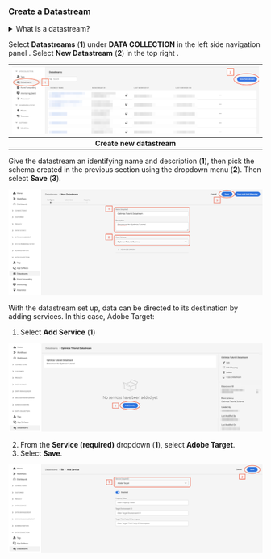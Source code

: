 ### Create a Datastream

<details>
  <summary> What is a datastream? </summary><p>

A datastream is a server-side configuration on Platform Edge Network that controls where data goes. Datastreams ensure that incoming data is routed to the Adobe Experience Platform application and services (like Analytics) appropriately. For more information, see the [datastreams documentation](https://experienceleague.adobe.com/docs/experience-platform/edge/datastreams/overview.html?lang=en) or this [video](https://experienceleague.adobe.com/docs/platform-learn/data-collection/edge-network/configure-datastreams.html?lang=en).

In order to send data to the Edge Network, the datastream must be configured with the Event schema.

</p></details>

Select **Datastreams** (**1**) under **DATA COLLECTION** in the left side navigation panel . Select **New Datastream** (**2**) in the top right .

| ![Create new datastream](../../assets/datastreams-main-view.png?raw=true) |
| :---: |
| **Create new datastream** |

Give the datastream an identifying name and description (**1**), then pick the schema created in the previous section using the dropdown menu (**2**). Then select **Save** (**3**).

<img src="../../assets/datastreams-new-datastream.png?raw=true" alt="Set datastream values" width="1100"/>  

With the datastream set up, data can be directed to its destination by adding services. In this case, Adobe Target:
1. Select **Add Service** (**1**)

<img src="../../assets/datastreams-add-service.png?raw=true" alt="Set datastream values" width="1100"/>  

2. From the **Service (required)** dropdown (**1**), select **Adobe Target**.
3. Select **Save**.

<img src="../../assets/datastreams-add-target.png?raw=true" alt="Set datastream values" width="1100"/> 
